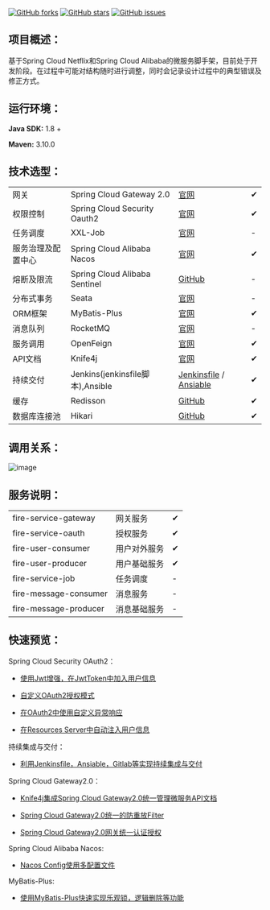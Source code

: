 [![GitHub forks](https://img.shields.io/github/forks/beifei1/fire-cloud?style=flat-square)](https://github.com/beifei1/fire-cloud/network)    [![GitHub stars](https://img.shields.io/github/stars/beifei1/fire-cloud?style=flat-square)](https://github.com/beifei1/fire-cloud/stargazers)   [![GitHub issues](https://img.shields.io/github/issues/beifei1/fire-cloud?style=flat-square)](https://github.com/beifei1/fire-cloud/issues)



## 项目概述：

基于Spring Cloud Netflix和Spring Cloud Alibaba的微服务脚手架，目前处于开发阶段。在过程中可能对结构随时进行调整，同时会记录设计过程中的典型错误及修正方式。

## 运行环境：

**Java SDK:** 1.8 +

**Maven:** 3.10.0

## 技术选型：

|                    |                               |                               |   |
| ------------------ | ----------------------------- |---|---|
| 网关               | Spring Cloud Gateway 2.0      | [官网](https://spring.io/projects/spring-cloud-gateway) | ✔ |
| 权限控制           | Spring Cloud Security Oauth2  | [官网](https://spring.io/projects/spring-cloud-security) | ✔ |
| 任务调度           | XXL-Job                       | [官网](https://www.xuxueli.com/xxl-job/) | - |
| 服务治理及配置中心 | Spring Cloud Alibaba Nacos    | [官网](https://nacos.io/en-us/) | ✔ |
| 熔断及限流         | Spring Cloud Alibaba Sentinel | [GitHub](https://github.com/alibaba/Sentinel) | - |
| 分布式事务         | Seata                         | [官网](https://github.com/seata/seata) | - |
| ORM框架      | MyBatis-Plus        | [官网](https://baomidou.com/) | ✔ |
| 消息队列           | RocketMQ                         | [官网](http://rocketmq.apache.org/)                        | - |
| 服务调用           | OpenFeign                     | [官网](https://spring.io/projects/spring-cloud-openfeign)                    | ✔ |
| API文档           | Knife4j                     | [官网](https://doc.xiaominfo.com/guide/useful.html) | ✔ |
| 持续交付       | Jenkins(jenkinsfile脚本),Ansible | [Jenkinsfile](https://github.com/beifei1/fire-cloud/blob/master/Jenkinsfile) / [Ansiable](http://www.ansible.com.cn/docs/playbooks.html) | ✔ |
| 缓存           | Redisson  | [GitHub](https://github.com/redisson/redisson) | ✔|
| 数据库连接池 | Hikari | [GitHub](https://github.com/brettwooldridge/HikariCP) | ✔ |

## 调用关系：

![image](https://github.com/beifei1/fire-cloud/blob/master/asserts/flow.png)

## 服务说明：

|                       |              |      |
| --------------------- | ------------ | ---- |
| fire-service-gateway          | 网关服务     | ✔    |
| fire-service-oauth            | 授权服务     | ✔    |
| fire-user-consumer    | 用户对外服务 | ✔    |
| fire-user-producer    | 用户基础服务 | ✔    |
| fire-service-job              | 任务调度     | -    |
| fire-message-consumer | 消息服务     | -    |
| fire-message-producer | 消息基础服务 | -    |

## 快速预览：

Spring Cloud Security OAuth2：

- [使用Jwt增强，在JwtToken中加入用户信息](https://github.com/beifei1/fire-cloud/blob/master/fire-service-oauth/src/main/java/cn/fire/oauth/config/AuthServerConfig.java)

- [自定义OAuth2授权模式](https://github.com/beifei1/fire-cloud/tree/master/fire-service-oauth/src/main/java/cn/fire/oauth/granter)

- [在OAuth2中使用自定义异常响应](https://github.com/beifei1/fire-cloud/tree/master/fire-service-oauth/src/main/java/cn/fire/oauth/config/enhancer)

- [在Resources Server中自动注入用户信息](https://github.com/beifei1/fire-cloud/blob/master/fire-module-user/fire-user-consumer/src/main/java/cn/fire/user/controller/UserController.java)

持续集成与交付：

- [利用Jenkinsfile，Ansiable，Gitlab等实现持续集成与交付](https://github.com/beifei1/fire-cloud/tree/master/deploy)

Spring Cloud Gateway2.0：

- [Knife4j集成Spring Cloud Gateway2.0统一管理微服务API文档](https://github.com/beifei1/fire-cloud/blob/master/fire-service-gateway/src/main/java/cn/fire/gateway/config/SwaggerConfig.java)

- [Spring Cloud Gateway2.0统一的防重放Filter](https://github.com/beifei1/fire-cloud/blob/master/fire-service-gateway/src/main/java/cn/fire/gateway/filter/VerificationFilter.java)

- [Spring Cloud Gateway2.0网关统一认证授权](https://github.com/beifei1/fire-cloud/tree/master/fire-service-gateway)

Spring Cloud Alibaba Nacos:

- [Nacos Config使用多配置文件](https://github.com/beifei1/fire-cloud/blob/master/fire-service-oauth/src/main/resources/bootstrap.yml)

MyBatis-Plus:

- [使用MyBatis-Plus快速实现乐观锁，逻辑删除等功能](https://github.com/beifei1/fire-cloud/blob/master/fire-common/src/main/java/cn/fire/common/core/BaseDO.java)

